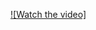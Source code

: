 
[![Watch the video]](https://drive.google.com/file/d/1WlNUo25XN1_X7htXi4uCICUdTF8_oaNt/view?usp=sharing)
